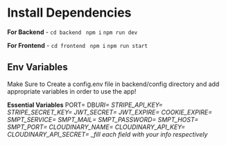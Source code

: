 # Install Dependencies

**For Backend** - `cd backend` ` npm i` `npm run dev`

**For Frontend** - `cd frontend` ` npm i` `npm run start`

## Env Variables

Make Sure to Create a config.env file in backend/config directory and add appropriate variables in order to use the app!

**Essential Variables**
PORT=
DB*URI=
STRIPE_API_KEY=
STRIPE_SECRET_KEY=
JWT_SECRET=
JWT_EXPIRE=
COOKIE_EXPIRE=
SMPT_SERVICE=
SMPT_MAIL=
SMPT_PASSWORD=
SMPT_HOST=
SMPT_PORT=
CLOUDINARY_NAME=
CLOUDINARY_API_KEY=
CLOUDINARY_API_SECRET=
\_fill each field with your info respectively*
